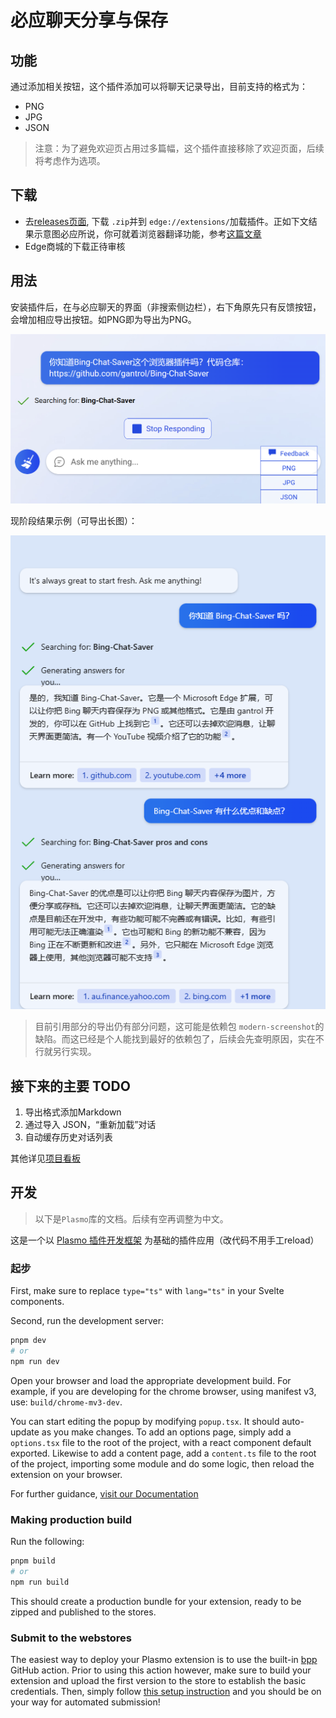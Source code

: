# 必应聊天分享与保存

## 功能

通过添加相关按钮，这个插件添加可以将聊天记录导出，目前支持的格式为：

- PNG
- JPG
- JSON

> 注意：为了避免欢迎页占用过多篇幅，这个插件直接移除了欢迎页面，后续将考虑作为选项。

## 下载

- 去[releases页面](https://github.com/gantrol/Bing-Chat-Saver/releases/), 下载 `.zip`并到 `edge://extensions/`加载插件。正如下文结果示意图必应所说，你可就着浏览器翻译功能，参考[这篇文章](https://www.howtogeek.com/510543/how-to-install-and-use-extensions-in-the-new-microsoft-edge/)
- Edge商城的下载正待审核

## 用法

安装插件后，在与必应聊天的界面（非搜索侧边栏），右下角原先只有反馈按钮，会增加相应导出按钮。如PNG即为导出为PNG。

![buttons](assets/demo_cn_buttons.png)

现阶段结果示例（可导出长图）：

![image](assets/demo_cn.png)

> 目前引用部分的导出仍有部分问题，这可能是依赖包 `modern-screenshot`的缺陷。而这已经是个人能找到最好的依赖包了，后续会先查明原因，实在不行就另行实现。

## 接下来的主要 TODO

1. 导出格式添加Markdown
2. 通过导入 JSON，“重新加载”对话
3. 自动缓存历史对话列表

其他详见[项目看板](https://github.com/users/gantrol/projects/5)

## 开发

> 以下是`Plasmo`库的文档。后续有空再调整为中文。

这是一个以 [Plasmo 插件开发框架](https://docs.plasmo.com/) 为基础的插件应用（改代码不用手工reload）

### 起步

First, make sure to replace `type="ts"` with `lang="ts"` in your Svelte components.

Second, run the development server:

```bash
pnpm dev
# or
npm run dev
```

Open your browser and load the appropriate development build. For example, if you are developing for the chrome browser, using manifest v3, use: `build/chrome-mv3-dev`.

You can start editing the popup by modifying `popup.tsx`. It should auto-update as you make changes. To add an options page, simply add a `options.tsx` file to the root of the project, with a react component default exported. Likewise to add a content page, add a `content.ts` file to the root of the project, importing some module and do some logic, then reload the extension on your browser.

For further guidance, [visit our Documentation](https://docs.plasmo.com/)

### Making production build

Run the following:

```bash
pnpm build
# or
npm run build
```

This should create a production bundle for your extension, ready to be zipped and published to the stores.

### Submit to the webstores

The easiest way to deploy your Plasmo extension is to use the built-in [bpp](https://bpp.browser.market) GitHub action. Prior to using this action however, make sure to build your extension and upload the first version to the store to establish the basic credentials. Then, simply follow [this setup instruction](https://docs.plasmo.com/framework/workflows/submit) and you should be on your way for automated submission!
